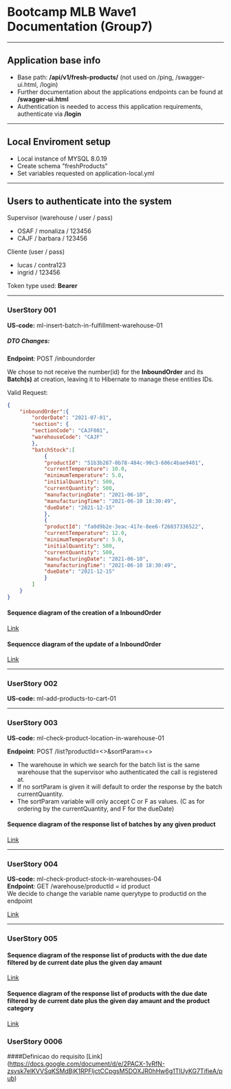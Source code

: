 # Bootcamp MLB Wave1 Documentation (Group7)

---

## Application base info

- Base path: **/api/v1/fresh-products/** (not used on /ping, /swagger-ui.html, /login)
- Further documentation about the applications endpoints can be found at **/swagger-ui.html**
- Authentication is needed to access this application requirements, authenticate via **/login**

---

## Local Enviroment setup

- Local instance of MYSQL 8.0.19
- Create schema "freshProducts"
- Set variables requested on application-local.yml

---

## Users to authenticate into the system

Supervisor (warehouse / user / pass)
- OSAF / monaliza / 123456
- CAJF / barbara / 123456

Cliente (user / pass)
- lucas / contra123
- ingrid / 123456

Token type used: **Bearer**

---

### UserStory 001
**US-code:** ml-insert-batch-in-fulfillment-warehouse-01

##### DTO Changes:

**Endpoint**: POST /inboundorder

We chose to not receive the number(id) for the **InboundOrder** and its **Batch(s)** at creation, leaving it to Hibernate to manage these entities IDs.

Valid Request:

```json
{
    "inboundOrder":{
        "orderDate": "2021-07-01", 
        "section": {
        "sectionCode": "CAJF001",
        "warehouseCode": "CAJF"
        }, 
        "batchStock":[
            {
            "productId": "51b3b287-0b78-484c-90c3-606c4bae9401",
            "currentTemperature": 10.0,
            "minimumTemperature": 5.0,
            "initialQuantity": 500,
            "currentQuantity": 500,
            "manufacturingDate": "2021-06-10",
            "manufacturingTime": "2021-06-10 18:30:49",
            "dueDate": "2021-12-15"
            },
            {
            "productId": "fa0d9b2e-3eac-417e-8ee6-f26037336522",
            "currentTemperature": 12.0,
            "minimumTemperature": 5.0,
            "initialQuantity": 500,
            "currentQuantity": 500,
            "manufacturingDate": "2021-06-10",
            "manufacturingTime": "2021-06-10 18:30:49",
            "dueDate": "2021-12-15"
            }
        ]
    }
}
```

#### Sequence diagram of the creation of a InboundOrder
[Link](https://mermaid-js.github.io/mermaid-live-editor/view/#eyJjb2RlIjoic2VxdWVuY2VEaWFncmFtXG4gICAgSW5ib3VuZE9yZGVyQ29udHJvbGxlci0-PitJbmJvdW5kT3JkZXJTZXJ2aWNlOiBjcmVhdGVJbmJvdW5kT3JkZXIoKVxuICAgIEluYm91bmRPcmRlclNlcnZpY2UtPj4rU3VwZXJ2aXNvclJlcG9zaXRvcnk6IGZpbmRCeUlkKClcbiAgICBTdXBlcnZpc29yUmVwb3NpdG9yeS0-Pi1JbmJvdW5kT3JkZXJTZXJ2aWNlOiBsb2dnZWQgc3VwZXJ2aXNvclxuICAgIEluYm91bmRPcmRlclNlcnZpY2UtPj4rU2VjdGlvblJlcG9zaXRvcnk6IGZpbmRCeUlkKClcbiAgICBTZWN0aW9uUmVwb3NpdG9yeS0-Pi1JbmJvdW5kT3JkZXJTZXJ2aWNlOiBzZWN0aW9uXG4gICAgSW5ib3VuZE9yZGVyU2VydmljZS0-PitQcm9kdWN0UmVwb3NpdG9yeTogZmluZEFsbEJ5SWQoKVxuICAgIFByb2R1Y3RSZXBvc2l0b3J5LT4-LUluYm91bmRPcmRlclNlcnZpY2U6IHByb2R1Y3RzXG4gICAgSW5ib3VuZE9yZGVyU2VydmljZS0-PiBJbmJvdW5kT3JkZXJTZXJ2aWNlOiBWYWxpZGF0aW9uc1xuICAgIEluYm91bmRPcmRlclNlcnZpY2UtPj4rSW5ib3VuZE9yZGVyUmVwb3NpdG9yeTogc2F2ZSgpXG4gICAgSW5ib3VuZE9yZGVyUmVwb3NpdG9yeS0-PitCYXRjaFJlcG9zaXRvcnk6IHNhdmVBbGwoKVxuICAgIEJhdGNoUmVwb3NpdG9yeS0-Pi1JbmJvdW5kT3JkZXJSZXBvc2l0b3J5OiBjcmVhdGVkXG4gICAgSW5ib3VuZE9yZGVyUmVwb3NpdG9yeS0-Pi1JbmJvdW5kT3JkZXJTZXJ2aWNlOiBjcmVhdGVkXG5cbiAgICBJbmJvdW5kT3JkZXJTZXJ2aWNlLT4-LUluYm91bmRPcmRlckNvbnRyb2xsZXI6IENyZWF0ZWQgMjAxXG4iLCJtZXJtYWlkIjoie1xuICBcInRoZW1lXCI6IFwiZGVmYXVsdFwiXG59IiwidXBkYXRlRWRpdG9yIjp0cnVlLCJhdXRvU3luYyI6dHJ1ZSwidXBkYXRlRGlhZ3JhbSI6dHJ1ZX0)

#### Sequencce diagram of the update of a InboundOrder
[Link](https://mermaid-js.github.io/mermaid-live-editor/view/#eyJjb2RlIjoic2VxdWVuY2VEaWFncmFtXG4gICAgSW5ib3VuZE9yZGVyQ29udHJvbGxlci0-PitJbmJvdW5kT3JkZXJTZXJ2aWNlOiB1cGRhdGVJbmJvdW5kT3JkZXIoKVxuICAgIEluYm91bmRPcmRlclNlcnZpY2UtPj4rSW5ib3VuZE9yZGVyUmVwb3NpdG9yeTogZmluZEJ5SWQoKVxuICAgIEluYm91bmRPcmRlclJlcG9zaXRvcnktPj4tSW5ib3VuZE9yZGVyU2VydmljZTogSW5ib3VuZE9yZGVyXG4gICAgSW5ib3VuZE9yZGVyU2VydmljZS0-PiBJbmJvdW5kT3JkZXJTZXJ2aWNlOiBWYWxpZGF0ZSBpZiBvcmRlciBleHNpdHNcbiAgICBJbmJvdW5kT3JkZXJTZXJ2aWNlLT4-K0JhdGNoUmVwb3NpdG9yeTogZmluZEFsbEJ5SWQoKVxuICAgIEJhdGNoUmVwb3NpdG9yeS0-Pi1JbmJvdW5kT3JkZXJSZXBvc2l0b3J5OiBiYXRjaGVzXG4gICAgSW5ib3VuZE9yZGVyUmVwb3NpdG9yeS0-PitJbmJvdW5kT3JkZXJTZXJ2aWNlOiByZXF1ZXN0ZWQgYmF0Y2hlc1xuICAgIEluYm91bmRPcmRlclNlcnZpY2UtPj4gSW5ib3VuZE9yZGVyU2VydmljZTogVmFsaWRhdGUgaWYgdGhlIHJlcXVlc3RlZCBiYXRjaChlcykgYXJlIGZyb20gdGhlIEluYm91bmRPcmRlclxuICAgIEluYm91bmRPcmRlclNlcnZpY2UtPj4rU3VwZXJ2aXNvclJlcG9zaXRvcnk6IGZpbmRCeUlkKClcbiAgICBTdXBlcnZpc29yUmVwb3NpdG9yeS0-Pi1JbmJvdW5kT3JkZXJTZXJ2aWNlOiBsb2dnZWQgc3VwZXJ2aXNvclxuICAgIEluYm91bmRPcmRlclNlcnZpY2UtPj4rU2VjdGlvblJlcG9zaXRvcnk6IGZpbmRCeUlkKClcbiAgICBTZWN0aW9uUmVwb3NpdG9yeS0-Pi1JbmJvdW5kT3JkZXJTZXJ2aWNlOiBzZWN0aW9uXG4gICAgSW5ib3VuZE9yZGVyU2VydmljZS0-PitQcm9kdWN0UmVwb3NpdG9yeTogZmluZEFsbEJ5SWQoKVxuICAgIFByb2R1Y3RSZXBvc2l0b3J5LT4-LUluYm91bmRPcmRlclNlcnZpY2U6IHByb2R1Y3RzXG4gICAgSW5ib3VuZE9yZGVyU2VydmljZS0-PiBJbmJvdW5kT3JkZXJTZXJ2aWNlOiBWYWxpZGF0aW9uc1xuICAgIEluYm91bmRPcmRlclNlcnZpY2UtPj4rSW5ib3VuZE9yZGVyUmVwb3NpdG9yeTogdXBkYXRlKClcbiAgICBJbmJvdW5kT3JkZXJSZXBvc2l0b3J5LT4-K0JhdGNoUmVwb3NpdG9yeTogdXBkYXRlQWxsKClcbiAgICBCYXRjaFJlcG9zaXRvcnktPj4tSW5ib3VuZE9yZGVyUmVwb3NpdG9yeTogdXBkYXRlZFxuICAgIEluYm91bmRPcmRlclJlcG9zaXRvcnktPj4tSW5ib3VuZE9yZGVyU2VydmljZTogdXBkYXRlZFxuXG4gICAgSW5ib3VuZE9yZGVyU2VydmljZS0-Pi1JbmJvdW5kT3JkZXJDb250cm9sbGVyOiBDcmVhdGVkIDIwMVxuIiwibWVybWFpZCI6IntcbiAgXCJ0aGVtZVwiOiBcImRlZmF1bHRcIlxufSIsInVwZGF0ZUVkaXRvciI6dHJ1ZSwiYXV0b1N5bmMiOnRydWUsInVwZGF0ZURpYWdyYW0iOnRydWV9)

---

### UserStory 002
**US-code:** ml-add-products-to-cart-01

---

### UserStory 003
**US-code:** ml-check-product-location-in-warehouse-01

**Endpoint**: POST /list?productId=<>&sortParam=<>

- The warehouse in which we search for the batch list is the same warehouse that the supervisor who authenticated the call is registered at.
- If no sortParam is given it will default to order the response by the batch currentQuantity.
- The sortParam variable will only accept C or F as values. (C as for ordering by the currentQuantity, and F for the dueDate)

#### Sequence diagram of the response list of batches by any given product

[Link](https://mermaid-js.github.io/mermaid-live-editor/view/#eyJjb2RlIjoic2VxdWVuY2VEaWFncmFtXG4gICAgSW5ib3VuZE9yZGVyQ29udHJvbGxlci0-PitJbmJvdW5kT3JkZXJTZXJ2aWNlOiBsaXN0UHJvZHVjdEJhdGNoU3RvY2soKVxuICAgIFxuICAgIEluYm91bmRPcmRlclNlcnZpY2UtPj5JbmJvdW5kT3JkZXJTZXJ2aWNlOiBWYWxpZGF0ZSBzb3J0IHBhcmFtZXRlclxuXG4gICAgSW5ib3VuZE9yZGVyU2VydmljZS0-PitQcm9kdWN0UmVwb3NpdG9yeTogZmluZEJ5SWQoKVxuICAgIFByb2R1Y3RSZXBvc2l0b3J5LT4-LUluYm91bmRPcmRlclNlcnZpY2U6IHByb2R1Y3RcblxuICAgIEluYm91bmRPcmRlclNlcnZpY2UtPj4rU3VwZXJ2aXNvclJlcG9zaXRvcnk6IGZpbmRCeUlkKClcbiAgICBTdXBlcnZpc29yUmVwb3NpdG9yeS0-Pi1JbmJvdW5kT3JkZXJTZXJ2aWNlOiBsb2dnZWQgc3VwZXJ2aXNvclxuICAgIFxuICAgIEluYm91bmRPcmRlclNlcnZpY2UtPj4rU2VjdGlvblJlcG9zaXRvcnk6IGZpbmRCeVdhcmVob3VzZUNvZGVBbmRDYXRlZ29yeSgpXG4gICAgU2VjdGlvblJlcG9zaXRvcnktPj4tSW5ib3VuZE9yZGVyU2VydmljZTogc2VjdGlvblxuXG4gICAgSW5ib3VuZE9yZGVyU2VydmljZS0-PitCYXRjaFJlcG9zaXRvcnk6IGZpbmRCYXRjaGVzQnlQcm9kdWN0QW5kV2FyZWhvdXNlKClcbiAgICBCYXRjaFJlcG9zaXRvcnktPj4tSW5ib3VuZE9yZGVyU2VydmljZTogYmF0Y2hlc1xuXG4gICAgSW5ib3VuZE9yZGVyU2VydmljZS0-PkluYm91bmRPcmRlclNlcnZpY2U6IGZpbHRlciBhbmQgbWFwIGJhdGNoZXNcblxuICAgIEluYm91bmRPcmRlclNlcnZpY2UtPj4tSW5ib3VuZE9yZGVyQ29udHJvbGxlcjogT0sgMjAwXG4iLCJtZXJtYWlkIjoie1xuICBcInRoZW1lXCI6IFwiZGVmYXVsdFwiXG59IiwidXBkYXRlRWRpdG9yIjp0cnVlLCJhdXRvU3luYyI6dHJ1ZSwidXBkYXRlRGlhZ3JhbSI6dHJ1ZX0)

---

### UserStory 004
**US-code:** ml-check-product-stock-in-warehouses-04 \
**Endpoint**: GET /warehouse/productId = id product \
We decide to change the variable name querytype to productid on the endpoint

[Link](https://mermaid-js.github.io/mermaid-live-editor/view/#eyJjb2RlIjoic2VxdWVuY2VEaWFncmFtXG5XYXJlaG91c2VDb250cm9sbGVyLT4-K1dhcmVob3VzZVNlcnZpY2U6IGdldFByb2R1Y3RzSW5BbGxXYXJlaG91c2VzKClcbldhcmVob3VzZVNlcnZpY2UtPj4rUHJvZHVjdFJlcG9zaXRvcnk6IGZpbmRCeUlkKClcblByb2R1Y3RSZXBvc2l0b3J5LT4-LVdhcmVob3VzZVNlcnZpY2U6IHByb2R1Y3RcbldhcmVob3VzZVNlcnZpY2UtPj4rV2FyZWhvdXNlUmVwb3NpdG9yeTogZmluZEFsbCgpXG5XYXJlaG91c2VSZXBvc2l0b3J5LT4-LVdhcmVob3VzZVNlcnZpY2U6IHdhcmVob3VzZXNcbldhcmVob3VzZVNlcnZpY2UtPj4rQmF0Y2hSZXBvc2l0b3J5OiBmaW5kQmF0Y2hlc0J5UHJvZHVjdEFuZFdhcmVob3VzZSgpXG5CYXRjaFJlcG9zaXRvcnktPj4tV2FyZWhvdXNlU2VydmljZTogYmF0Y2hlc1xuV2FyZWhvdXNlU2VydmljZS0-PldhcmVob3VzZVNlcnZpY2U6IHZhbGlkYXRpb25zXG5XYXJlaG91c2VTZXJ2aWNlLT4-LVdhcmVob3VzZUNvbnRyb2xsZXI6IHByb2R1Y3RXYXJlaG91c2VEVE9cbiAgXG4gICAgICAgICAgICAiLCJtZXJtYWlkIjoie1xuICBcInRoZW1lXCI6IFwiZGVmYXVsdFwiXG59IiwidXBkYXRlRWRpdG9yIjp0cnVlLCJhdXRvU3luYyI6dHJ1ZSwidXBkYXRlRGlhZ3JhbSI6dHJ1ZX0)

---

### UserStory 005

#### Sequence diagram of the response list of products with the due date filtered by de current date plus the given day amaunt
[Link](https://mermaid-js.github.io/mermaid-live-editor/view/#eyJjb2RlIjoic2VxdWVuY2VEaWFncmFtXG4gICAgQmF0Y2hDb250cm9sbGVyLT4-K0JhdGNoU2VydmljZTogZ2V0QmF0Y2hlc1dpdGhFeHBpcmluZ1Byb2R1Y3RzKClcbiAgICBCYXRjaFNlcnZpY2UtPj4rU3VwZXJ2aXNvclJlcG9zaXRvcnk6IGZpbmRCeUlkKClcbiAgICBTdXBlcnZpc29yUmVwb3NpdG9yeS0-Pi1CYXRjaFNlcnZpY2U6IFN1cGVydmlzb3JcbiAgICBCYXRjaFNlcnZpY2UtPj4rV2FyZWhvdXNlUmVwb3NpdG9yeTogZmluZEJ5SWQoKVxuICAgIFdhcmVob3VzZVJlcG9zaXRvcnktPj4tQmF0Y2hTZXJ2aWNlOiBXYXJlaG91c2VcbiAgICBCYXRjaFNlcnZpY2UtPj4rQmF0Y2hSZXBvc2l0b3J5OiBmaW5kQWxsQnlPcmRlck51bWJlckZpbHRlcigpXG4gICAgQmF0Y2hSZXBvc2l0b3J5LT4-LUJhdGNoU2VydmljZTogTGlzdDxCYXRjaD5cbiAgICBCYXRjaFNlcnZpY2UtPj4gQmF0Y2hTZXJ2aWNlOiBnZXRPcmRlckxpc3QoKVxuICAgIEJhdGNoU2VydmljZS0-Pi1CYXRjaENvbnRyb2xsZXI6IEV4cGlyaW5nUHJvZHVjdHNEVE9cblxuXG4gICAgXG4iLCJtZXJtYWlkIjoie1xuICBcInRoZW1lXCI6IFwiZGVmYXVsdFwiXG59IiwidXBkYXRlRWRpdG9yIjp0cnVlLCJhdXRvU3luYyI6dHJ1ZSwidXBkYXRlRGlhZ3JhbSI6dHJ1ZX0)

#### Sequence diagram of the response list of products with the due date filtered by de current date plus the given day amaunt and the product category
[Link](https://mermaid-js.github.io/mermaid-live-editor/view/#eyJjb2RlIjoic2VxdWVuY2VEaWFncmFtXG4gICAgQmF0Y2hDb250cm9sbGVyLT4-K0JhdGNoU2VydmljZTogZ2V0QmF0Y2hlc1dpdGhFeHBpcmluZ1Byb2R1Y3RzV2l0aEZpbHRlcnMoKVxuICAgIEJhdGNoU2VydmljZS0-PiBCYXRjaFNlcnZpY2U6IGdldEJhdGNoZXNXaXRoRXhwaXJpbmdQcm9kdWN0cygpXG4gICAgQmF0Y2hTZXJ2aWNlLT4-K1N1cGVydmlzb3JSZXBvc2l0b3J5OiBmaW5kQnlJZCgpXG4gICAgU3VwZXJ2aXNvclJlcG9zaXRvcnktPj4tQmF0Y2hTZXJ2aWNlOiBTdXBlcnZpc29yXG4gICAgQmF0Y2hTZXJ2aWNlLT4-K1dhcmVob3VzZVJlcG9zaXRvcnk6IGZpbmRCeUlkKClcbiAgICBXYXJlaG91c2VSZXBvc2l0b3J5LT4-LUJhdGNoU2VydmljZTogV2FyZWhvdXNlXG4gICAgQmF0Y2hTZXJ2aWNlLT4-K0JhdGNoUmVwb3NpdG9yeTogZmluZEFsbEJ5T3JkZXJOdW1iZXJGaWx0ZXIoKVxuICAgIEJhdGNoUmVwb3NpdG9yeS0-Pi1CYXRjaFNlcnZpY2U6IExpc3Q8QmF0Y2g-XG4gICAgQmF0Y2hTZXJ2aWNlLT4-IEJhdGNoU2VydmljZTogZ2V0T3JkZXJMaXN0KClcbiAgICBCYXRjaFNlcnZpY2UtPj4tQmF0Y2hDb250cm9sbGVyOiBFeHBpcmluZ1Byb2R1Y3RzRFRPXG5cbiAgICAgICAgICAgICIsIm1lcm1haWQiOiJ7XG4gIFwidGhlbWVcIjogXCJkZWZhdWx0XCJcbn0iLCJ1cGRhdGVFZGl0b3IiOnRydWUsImF1dG9TeW5jIjp0cnVlLCJ1cGRhdGVEaWFncmFtIjp0cnVlfQ)


### UserStory 0006

####Definicao do requisito
[Link] (https://docs.google.com/document/d/e/2PACX-1vRfN-zsvsk7elKVVSqKSMdBjK1RPFljctCCpgsM5DOXJR0hHw6g1TlUyKG7TifieA/pub)
